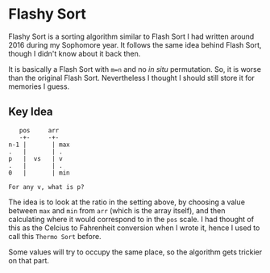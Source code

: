 # Flashy Sort
Flashy Sort is a sorting algorithm similar to Flash Sort I had written around 2016 during my Sophomore year. It follows the same idea behind Flash Sort, though I didn't know about it back then.

It is basically a Flash Sort with `m=n` and no *in situ* permutation. So, it is worse than the original Flash Sort. Nevertheless I thought I should still store it for memories I guess.

## Key Idea
 
```
   pos     arr
   -+-     -+-
n-1 |       | max
.   |       | .
p   |  vs   | v
.   |       | .
0   |       | min

For any v, what is p?
```

The idea is to look at the ratio in the setting above, by choosing a value between `max` and `min` from `arr` (which is the array itself), and then calculating where it would correspond to in the `pos` scale. I had thought of this as the Celcius to Fahrenheit conversion when I wrote it, hence I used to call this `Thermo Sort` before. 

Some values will try to occupy the same place, so the algorithm gets trickier on that part.


